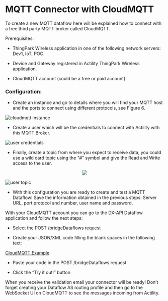 # MQTT Connector with CloudMQTT

To create a new MQTT dataflow here will be explained how to connect with a free third party MQTT broker called CloudMQTT.

Prerequisites:

- ThingPark Wireless application in one of the following network servers: Dev1, IoT, POC.

- Device and Gateway registered in Actility ThingPark Wireless application.

- CloudMQTT account (could be a free or paid account).

### Configuration:

- Create an instance and go to details where you will find your MQTT host and the ports to connect using different protocols, see Figure 6.
 
![cloudmqtt instance](https://user-images.githubusercontent.com/41436968/43262792-a965bcc8-90e1-11e8-844a-cc40fbd41d6a.png)

- Create a user which will be the credentials to connect with Actility with this MQTT Broker.
 
![user credentials](https://user-images.githubusercontent.com/41436968/43262794-ab4031fe-90e1-11e8-822e-973e794b3a70.png)

- Finally, create a topic from where you expect to receive data, you could use a wild card topic using the “#” symbol and give the Read and Write access to the user.

<p align="center">
  <img src="https://user-images.githubusercontent.com/41436968/43262799-ac8277d4-90e1-11e8-8441-c29f86f70488.png">
</p>

![user topic](https://user-images.githubusercontent.com/41436968/43262799-ac8277d4-90e1-11e8-8441-c29f86f70488.png)

- With this configuration you are ready to create and test a MQTT Dataflow! Save the information obtained in the previous steps: Server URL, port protocol and number, user name and password.

With your CloudMQTT account you can go to the DX-API Dataflow application and follow the next steps:

- Select the POST /bridgeDataflows request

- Create your JSON/XML code filling the blank spaces in the following text:

[CloudMQTT Example](https://github.com/ActilityConnectors/Connectors-Code/blob/master/MQTT%20Blank.json "Go to File")

- Paste your code in the POST /bridgeDataflows request

- Click the “Try it out!” button

When you receive the validation email your connector will be ready! Don’t forget creating your Dataflow AS routing profile and then go to the WebSocket UI on CloudMQTT to see the messages incoming from Actility.
